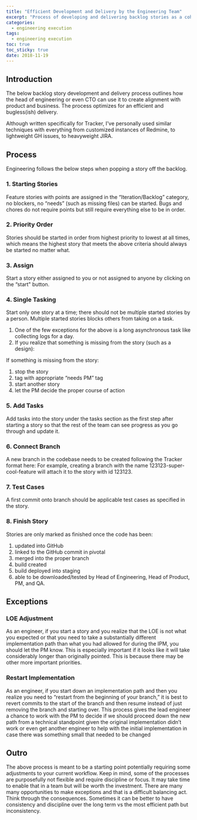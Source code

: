 ```yaml
---
title: "Efficient Development and Delivery by the Engineering Team" 
excerpt: "Process of developing and delivering backlog stories as a cohesive and efficient engineering team"
categories:
  - engineering execution
tags:
  - engineering execution
toc: true
toc_sticky: true
date: 2018-11-19
---
```

## Introduction
The below backlog story development and delivery process outlines how the head of engineering or even CTO can use it to create alignment with product and business. The process optimizes for an efficient and bugless(ish) delivery.

Although written specifically for Tracker, I've personally used similar techniques with everything from customized instances of Redmine, to lightweight GH issues, to heavyweight JIRA.

## Process
Engineering follows the below steps when popping a story off the backlog.
### 1. Starting Stories
Feature stories with points are assigned in the “Iteration/Backlog” category, no blockers, no “needs” (such as missing files) can be started. Bugs and chores do not require points but still require everything else to be in order.
### 2. Priority Order
Stories should be started in order from highest priority to lowest at all times, which means the highest story that meets the above criteria should always be started no matter what.
### 3. Assign
Start a story either assigned to you or not assigned to anyone by clicking on the “start" button.
### 4. Single Tasking
Start only one story at a time; there should not be multiple started stories by a person. Multiple started stories blocks others from taking on a task.

1. One of the few exceptions for the above is a long asynchronous task like collecting logs for a day.
2. If you realize that something is missing from the story (such as a design):

If something is missing from the story:
1. stop the story
2. tag with appropriate “needs PM” tag
3. start another story 
4. let the PM decide the proper course of action

### 5. Add Tasks
Add tasks into the story under the tasks section as the first step after starting a story so that the rest of the team can see progress as you go through and update it.
### 6. Connect Branch
A new branch in the codebase needs to be created following the Tracker format here: For example, creating a branch with the name 123123-super-cool-feature will attach it to the story with id 123123.
### 7. Test Cases
A first commit onto branch should be applicable test cases as specified in the story.
### 8. Finish Story
Stories are only marked as finished once the code has been:

1. updated into GitHub
2. linked to the GitHub commit in pivotal
3. merged into the proper branch
4. build created
5. build deployed into staging
6. able to be downloaded/tested by Head of Engineering, Head of Product, PM, and QA.
## Exceptions
### LOE Adjustment
As an engineer, if you start a story and you realize that the LOE is not what you expected or that you need to take a substantially different implementation path than what you had allowed for during the IPM, you should let the PM know. This is especially important if it looks like it will take considerably longer than originally pointed. This is because there may be other more important priorities.
### Restart Implementation
As an engineer, if you start down an implementation path and then you realize you need to “restart from the beginning of your branch,” it is best to revert commits to the start of the branch and then resume instead of just removing the branch and starting over. This process gives the lead engineer a chance to work with the PM to decide if we should proceed down the new path from a technical standpoint given the original implementation didn’t work or even get another engineer to help with the initial implementation in case there was something small that needed to be changed

## Outro
The above process is meant to be a starting point potentially requiring some adjustments to your current workflow. Keep in mind, some of the processes are purposefully not flexible and require discipline or focus. It may take time to enable that in a team but will be worth the investment.
There are many many opportunities to make exceptions and that is a difficult balancing act. Think through the consequences. Sometimes it can be better to have consistency and discipline over the long term vs the most efficient path but inconsistency.